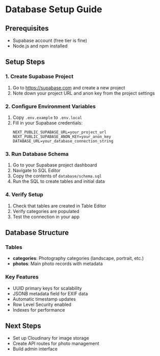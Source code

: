 # Database Setup Guide

## Prerequisites
- Supabase account (free tier is fine)
- Node.js and npm installed

## Setup Steps

### 1. Create Supabase Project
1. Go to https://supabase.com and create a new project
2. Note down your project URL and anon key from the project settings

### 2. Configure Environment Variables
1. Copy `.env.example` to `.env.local`
2. Fill in your Supabase credentials:
   ```
   NEXT_PUBLIC_SUPABASE_URL=your_project_url
   NEXT_PUBLIC_SUPABASE_ANON_KEY=your_anon_key
   DATABASE_URL=your_database_connection_string
   ```

### 3. Run Database Schema
1. Go to your Supabase project dashboard
2. Navigate to SQL Editor
3. Copy the contents of `database/schema.sql`
4. Run the SQL to create tables and initial data

### 4. Verify Setup
1. Check that tables are created in Table Editor
2. Verify categories are populated
3. Test the connection in your app

## Database Structure

### Tables
- **categories**: Photography categories (landscape, portrait, etc.)
- **photos**: Main photo records with metadata

### Key Features
- UUID primary keys for scalability
- JSONB metadata field for EXIF data
- Automatic timestamp updates
- Row Level Security enabled
- Indexes for performance

## Next Steps
- Set up Cloudinary for image storage
- Create API routes for photo management
- Build admin interface
